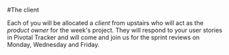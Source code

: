 #The client

Each of you will be allocated a *client* from upstairs who will act as the *product owner* for the week's project. They will respond to your user stories in Pivotal Tracker and will come and join us for the sprint reviews on Monday, Wednesday and Friday.


